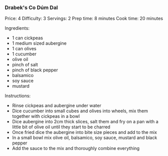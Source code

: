 ### Drabek's Co Dúm Dal ###
Price: 4
Difficulty: 3
Servings: 2
Prep time: 8 minutes
Cook time: 20 minutes

Ingredients:

- 1 can cickpeas
- 1 medium sized aubergine
- 1 can olives
- 1 cucumber
- olive oil
- pinch of salt
- pinch of black pepper
- balsamico
- soy sauce
- mustard

Instructions:

- Rinse cickpeas and aubergine under water
- Dice cucumber into small cubes and olives into wheels, mix them together with cickpeas in a bowl
- Dice aubergine into 2cm thick slices, salt them and fry on a pan with a little bit of olive oil until they start to be charred
- Once fried dice the aubergine into bite size pieces and add to the mix
- In a small bowl mix olive oil, balsamico, soy sauce, mustard and black pepper
- Add the sauce to the mix and thoroughly combine everything
